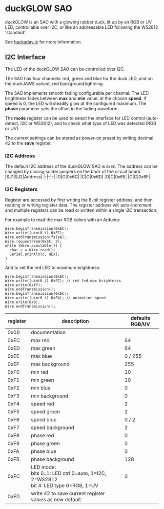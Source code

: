 # duckGLOW SAO

duckGLOW is an SAO with a glowing rubber duck, lit up by an RGB or UV LED,
controllable over I2C, or like an addressable LED following the WS2812
'standard'.

See [hackaday.io](https://hackaday.io/project/198918-duckglow-sao) for more
information.

## I2C Interface

The LED of the duckGLOW SAO can be controlled over I2C. 

The SAO has four channels: red, green and blue for the duck LED, and on the
duckJAWS variant, red background lightning.

The SAO implements smooth fading configurable per channel. The LED brightness
fades between **max** and **min** value, at the chosen **speed**. If speed is 0,
the LED will steadily glow at the configured maximum. The **phase** parameter
sets the offset in the fading waveform.

The **mode** register can be used to select the interface for LED control
(auto-detect, I2C or WS2812), and to check what type of LED was detected
(RGB or UV). 

The current settings can be stored as power-on preset by writing decimal *42*
to the **save** register.

### I2C Address

The default I2C address of the duckGLOW SAO is *`0x6C`*. The address can be 
changed by closing solder jumpers on the back of the circuit board. 
|SJ1|SJ2|Address|
|-|-|-|
|O|O|0x6C|
|C|O|0x6D|
|O|C|0x6E|
|C|C|0x6F|

### I2C Registers

Register are accessed by first writing the 8-bit register address, and then
reading or writing register data. The register address will auto-increment
and multiple registers can be read or written within a single I2C transaction. 

For example to read the max RGB colors with an Arduino:
```
Wire.beginTransmission(0x6C);
Wire.write((uint8_t) 0xEC);
Wire.endTransmission(false);
Wire.requestFrom(0x6C, 3);
while (Wire.available()) {
  char c = Wire.read();
  Serial.println(c, HEX);
}
```

And to set the red LED to maximum brightness:

```
Wire.beginTransmission(0x6C);
Wire.write((uint8_t) 0xEC); // red led max brightness
Wire.write(0xff);
Wire.endTransmission();
Wire.beginTransmission(0x6C);
Wire.write((uint8_t) 0xF4); // animation speed
Wire.write(0x0);
Wire.endTransmission();
```

|register|description|defaults RGB/UV|
|-|-|-|
|0x00| documentation | |
|0xEC| max red | 64 |
|0xED| max green | 64 |
|0xEE| max blue | 0 / 255 |
|0xEF| max background | 255 |
|0xF0| min red | 10 |
|0xF1| min green | 10 |
|0xF2| min blue | 0 |
|0xF3| min background | 0 |
|0xF4| speed red | 2 |
|0xF5| speed green | 2 |
|0xF6| speed blue | 0 / 2 |
|0xF7| speed background | 2 |
|0xF8| phase red | 0 |
|0xF9| phase green | 0 |
|0xFA| phase blue | 0 |
|0xFB| phase background | 128 |
|0xFC| LED mode:<br>bits 0..1: LED ctrl 0=auto, 1=I2C, 2=WS2812<br>bit 4: LED type 0=RGB, 1=UV | 0 |
|0xFD| write 42 to save current register values as new default | |
